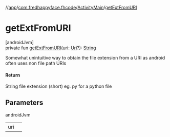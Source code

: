 //[app](../../../index.md)/[com.fredhappyface.fhcode](../index.md)/[ActivityMain](index.md)/[getExtFromURI](get-ext-from-u-r-i.md)

# getExtFromURI

[androidJvm]\
private fun [getExtFromURI](get-ext-from-u-r-i.md)(uri: [Uri](https://developer.android.com/reference/kotlin/android/net/Uri.html)?): [String](https://kotlinlang.org/api/latest/jvm/stdlib/kotlin/-string/index.html)

Somewhat unintuitive way to obtain the file extension from a URI as android often uses non file path URIs

#### Return

String file extension (short) eg. py for a python file

## Parameters

androidJvm

| | |
|---|---|
| uri |  |
